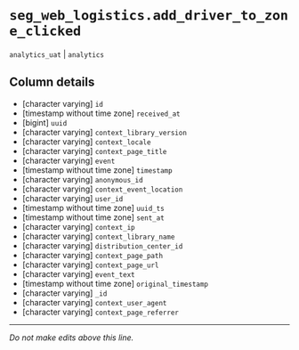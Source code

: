 # `seg_web_logistics.add_driver_to_zone_clicked`
`analytics_uat` | `analytics`

## Column details
* [character varying] `id`
* [timestamp without time zone] `received_at`
* [bigint]    `uuid`
* [character varying] `context_library_version`
* [character varying] `context_locale`
* [character varying] `context_page_title`
* [character varying] `event`
* [timestamp without time zone] `timestamp`
* [character varying] `anonymous_id`
* [character varying] `context_event_location`
* [character varying] `user_id`
* [timestamp without time zone] `uuid_ts`
* [timestamp without time zone] `sent_at`
* [character varying] `context_ip`
* [character varying] `context_library_name`
* [character varying] `distribution_center_id`
* [character varying] `context_page_path`
* [character varying] `context_page_url`
* [character varying] `event_text`
* [timestamp without time zone] `original_timestamp`
* [character varying] `_id`
* [character varying] `context_user_agent`
* [character varying] `context_page_referrer`

-------------------------------------------------------------------------------
*Do not make edits above this line.*
